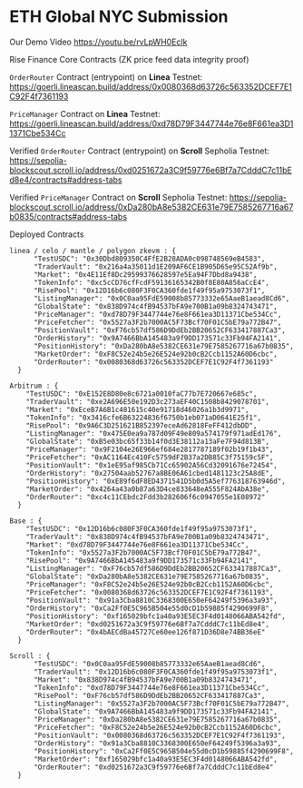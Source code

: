 # ETH Global NYC Submission

Our Demo Video
https://youtu.be/rvLpWH0Eclk

Rise Finance Core Contracts (ZK price feed data integrity proof)

`OrderRouter` Contract (entrypoint) on **Linea** Testnet: https://goerli.lineascan.build/address/0x0080368d63726c563352DCEF7E1C92F4f7361193

`PriceManager` Contract on **Linea** Testnet: https://goerli.lineascan.build/address/0xd78D79F3447744e76e8F661ea3D11371Cbe534Cc


Verified `OrderRouter` Contract (entrypoint) on **Scroll** Sepholia Testnet: https://sepolia-blockscout.scroll.io/address/0xd0251672a3C9f59776e6Bf7a7CdddC7c11bEd8e4/contracts#address-tabs


Verified `PriceManager` Contract on **Scroll** Sepholia Testnet: https://sepolia-blockscout.scroll.io/address/0xDa280bA8e5382CE631e79E7585267716a67b0835/contracts#address-tabs

Deployed Contracts
```
linea / celo / mantle / polygon zkevm : {
      "TestUSDC": "0x30Dbd809350C4FfE2B28ADA0c098748569eB4583",
      "TraderVault": "0x216a4a35011d1E209AF6CE1B905D65e95C52Af9b",
      "Market": "0x4E11Ef8Dc29599376628597e5Ea94F7Dbd8a9438",
      "TokenInfo": "0xc5cCD76cfFcdF59136165342B0f8E80A856aCcE4",
      "RisePool": "0x12D16b6c080F3F0CA360fde1f49f95a9753073f1",
      "ListingManager": "0x0C0aa95FdE59008b85773332e65AaeB1aead8Cd6",
      "GlobalState": "0x838D974c4fB94537bFA9e700B1a09b8324743471",
      "PriceManager": "0xd78D79F3447744e76e8F661ea3D11371Cbe534Cc",
      "PriceFetcher": "0x5527a3F2b7000AC5F73Bcf70F01C5bE79a772B47",
      "PositionVault": "0xF76cb57df586D9DdEb2BB20652CF633417887Ca3",
      "OrderHistory": "0x9A7466BbA145483a9f9DD173571c33Fb94FA2141",
      "PositionHistory": "0xDa280bA8e5382CE631e79E7585267716a67b0835",
      "MarketOrder": "0xF8C52e24b5e26E524e92b0cB2Ccb1152A60D6cbc",
      "OrderRouter": "0x0080368d63726c563352DCEF7E1C92F4f7361193"
  }
```

```
Arbitrum : {
    "TestUSDC": "0xE152E8D80e8c6721a0010faC77b7E720667e685c",
    "TraderVault": "0xe2A696E50e192D3c273aEF40C1508b8429078701",
    "Market": "0xEceB7A6B1c481615c40e91718d46026a1b3d9971",
    "TokenInfo": "0x3416cfe6B63224836f6750b1eb071aD0641E25f1",
    "RisePool": "0x9A6C3D251621B852397eceAd62818FeFF412dbDD",
    "ListingManager": "0x475E0ea9a787d09F49e809a574179f971adEd176",
    "GlobalState": "0xB5e03bc65f33b14f0d3E38112a13aFe7F94d813B",
    "PriceManager": "0x9F2104e26E966ef684e2817787189f02b19f1b43",
    "PriceFetcher": "0xAC1164Ec410Fc5759dF2B37a2DB85C3f75159c5F",
    "PositionVault": "0x1eE95af985Cb71Cc65902A56Cd32091676e72454",
    "OrderHistory": "0x27504aab52767a8BE06A61cbed1481123c25A8dE",
    "PositionHistory": "0xE89f6dF8ED4371541D5b0d5A5ef776318763946d",
    "MarketOrder": "0x4264a43a0b87a63D4ce833648eA555F824AbA38e",
    "OrderRouter": "0xc4c11CEbdc2Fdd3b282606f6c0947055e1E08972"
  }
```

```
Base : {
    "TestUSDC": "0x12D16b6c080F3F0CA360fde1f49f95a9753073f1",
    "TraderVault": "0x838D974c4fB94537bFA9e700B1a09b8324743471",
    "Market": "0xd78D79F3447744e76e8F661ea3D11371Cbe534Cc",
    "TokenInfo": "0x5527a3F2b7000AC5F73Bcf70F01C5bE79a772B47",
    "RisePool": "0x9A7466BbA145483a9f9DD173571c33Fb94FA2141",
    "ListingManager": "0xF76cb57df586D9DdEb2BB20652CF633417887Ca3",
    "GlobalState": "0xDa280bA8e5382CE631e79E7585267716a67b0835",
    "PriceManager": "0xF8C52e24b5e26E524e92b0cB2Ccb1152A60D6cbc",
    "PriceFetcher": "0x0080368d63726c563352DCEF7E1C92F4f7361193",
    "PositionVault": "0x91a3Cba8810C3368300E650eF64249f5396a3a93",
    "OrderHistory": "0xCa2Ff0E5C965B504e55d0cD1b59885f4290699F8",
    "PositionHistory": "0xf165029bfc1a40a93E5EC3F4d0148066ABA542fd",
    "MarketOrder": "0xd0251672a3C9f59776e6Bf7a7CdddC7c11bEd8e4",
    "OrderRouter": "0x4bAECdBa45727Ce60ee126f871D36D8e74BB36eE"
  }
```

```
Scroll : {
      "TestUSDC": "0x0C0aa95FdE59008b85773332e65AaeB1aead8Cd6",
      "TraderVault": "0x12D16b6c080F3F0CA360fde1f49f95a9753073f1",
      "Market": "0x838D974c4fB94537bFA9e700B1a09b8324743471",
      "TokenInfo": "0xd78D79F3447744e76e8F661ea3D11371Cbe534Cc",
      "RisePool": "0xF76cb57df586D9DdEb2BB20652CF633417887Ca3",
      "ListingManager": "0x5527a3F2b7000AC5F73Bcf70F01C5bE79a772B47",
      "GlobalState": "0x9A7466BbA145483a9f9DD173571c33Fb94FA2141",
      "PriceManager": "0xDa280bA8e5382CE631e79E7585267716a67b0835",
      "PriceFetcher": "0xF8C52e24b5e26E524e92b0cB2Ccb1152A60D6cbc",
      "PositionVault": "0x0080368d63726c563352DCEF7E1C92F4f7361193",
      "OrderHistory": "0x91a3Cba8810C3368300E650eF64249f5396a3a93",
      "PositionHistory": "0xCa2Ff0E5C965B504e55d0cD1b59885f4290699F8",
      "MarketOrder": "0xf165029bfc1a40a93E5EC3F4d0148066ABA542fd",
      "OrderRouter": "0xd0251672a3C9f59776e6Bf7a7CdddC7c11bEd8e4"
  }
```
